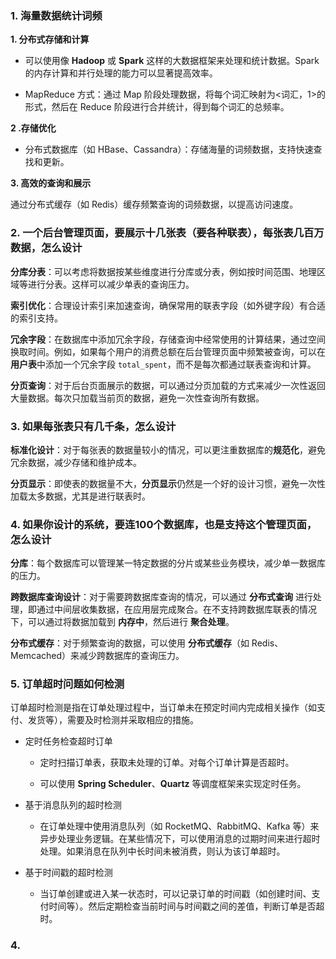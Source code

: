 ### 1. 海量数据统计词频

**1. 分布式存储和计算**

- 可以使用像 **Hadoop** 或 **Spark** 这样的大数据框架来处理和统计数据。Spark的内存计算和并行处理的能力可以显著提高效率。

- MapReduce 方式：通过 Map 阶段处理数据，将每个词汇映射为<词汇，1>的形式，然后在 Reduce 阶段进行合并统计，得到每个词汇的总频率。

**2 .存储优化**

- 分布式数据库（如 HBase、Cassandra）：存储海量的词频数据，支持快速查找和更新。

**3. 高效的查询和展示**

通过分布式缓存（如 Redis）缓存频繁查询的词频数据，以提高访问速度。

### 2. 一个后台管理页面，要展示十几张表（要各种联表），每张表几百万数据，怎么设计

**分库分表**：可以考虑将数据按某些维度进行分库或分表，例如按时间范围、地理区域等进行分表。这样可以减少单表的查询压力。

**索引优化**：合理设计索引来加速查询，确保常用的联表字段（如外键字段）有合适的索引支持。

**冗余字段**：在数据库中添加冗余字段，存储查询中经常使用的计算结果，通过空间换取时间。例如，如果每个用户的消费总额在后台管理页面中频繁被查询，可以在**用户表**中添加一个冗余字段 `total_spent`，而不是每次都通过联表查询和计算。

**分页查询**：对于后台页面展示的数据，可以通过分页加载的方式来减少一次性返回大量数据。每次只加载当前页的数据，避免一次性查询所有数据。

### 3. 如果每张表只有几千条，怎么设计

**标准化设计**：对于每张表的数据量较小的情况，可以更注重数据库的**规范化**，避免冗余数据，减少存储和维护成本。

**分页显示**：即使表的数据量不大，**分页显示**仍然是一个好的设计习惯，避免一次性加载太多数据，尤其是进行联表时。

### 4. 如果你设计的系统，要连100个数据库，也是支持这个管理页面，怎么设计

**分库**：每个数据库可以管理某一特定数据的分片或某些业务模块，减少单一数据库的压力。

**跨数据库查询设计**：对于需要跨数据库查询的情况，可以通过 **分布式查询** 进行处理，即通过中间层收集数据，在应用层完成聚合。在不支持跨数据库联表的情况下，可以通过将数据加载到 **内存中**，然后进行 **聚合处理**。

**分布式缓存**：对于频繁查询的数据，可以使用 **分布式缓存**（如 Redis、Memcached）来减少跨数据库的查询压力。

### 5. 订单超时问题如何检测

订单超时检测是指在订单处理过程中，当订单未在预定时间内完成相关操作（如支付、发货等），需要及时检测并采取相应的措施。

- 定时任务检查超时订单
  
  - 定时扫描订单表，获取未处理的订单。对每个订单计算是否超时。
  
  - 可以使用 **Spring Scheduler**、**Quartz** 等调度框架来实现定时任务。

- 基于消息队列的超时检测
  
  - 在订单处理中使用消息队列（如 RocketMQ、RabbitMQ、Kafka 等）来异步处理业务逻辑。在某些情况下，可以使用消息的过期时间来进行超时处理。如果消息在队列中长时间未被消费，则认为该订单超时。

- 基于时间戳的超时检测
  
  - 当订单创建或进入某一状态时，可以记录订单的时间戳（如创建时间、支付时间等）。然后定期检查当前时间与时间戳之间的差值，判断订单是否超时。

### 4.
